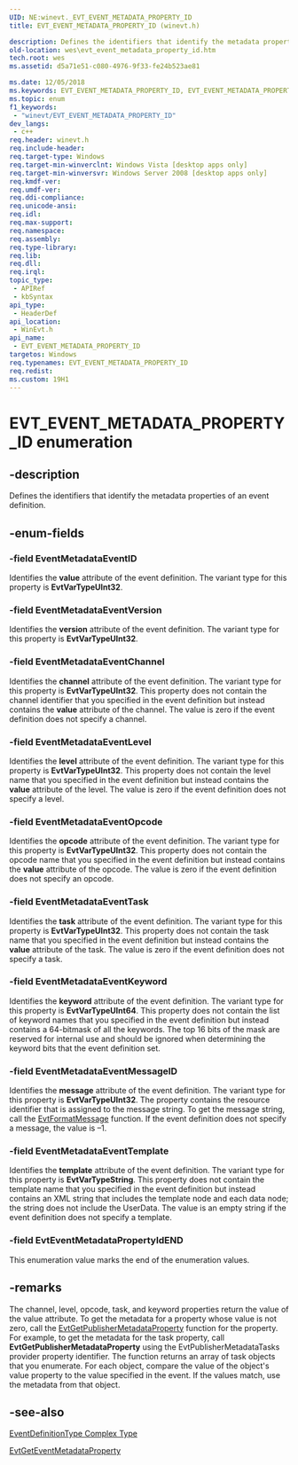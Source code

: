 ```yaml
---
UID: NE:winevt._EVT_EVENT_METADATA_PROPERTY_ID
title: EVT_EVENT_METADATA_PROPERTY_ID (winevt.h)

description: Defines the identifiers that identify the metadata properties of an event definition.
old-location: wes\evt_event_metadata_property_id.htm
tech.root: wes
ms.assetid: d5a71e51-c080-4976-9f33-fe24b523ae81

ms.date: 12/05/2018
ms.keywords: EVT_EVENT_METADATA_PROPERTY_ID, EVT_EVENT_METADATA_PROPERTY_ID enumeration [EventLog], EventMetadataEventChannel, EventMetadataEventID, EventMetadataEventKeyword, EventMetadataEventLevel, EventMetadataEventMessageID, EventMetadataEventOpcode, EventMetadataEventTask, EventMetadataEventTemplate, EventMetadataEventVersion, EvtEventMetadataPropertyIdEND, wes.evt_event_metadata_property_id, winevt/EVT_EVENT_METADATA_PROPERTY_ID, winevt/EventMetadataEventChannel, winevt/EventMetadataEventID, winevt/EventMetadataEventKeyword, winevt/EventMetadataEventLevel, winevt/EventMetadataEventMessageID, winevt/EventMetadataEventOpcode, winevt/EventMetadataEventTask, winevt/EventMetadataEventTemplate, winevt/EventMetadataEventVersion, winevt/EvtEventMetadataPropertyIdEND
ms.topic: enum
f1_keywords: 
 - "winevt/EVT_EVENT_METADATA_PROPERTY_ID"
dev_langs:
 - c++
req.header: winevt.h
req.include-header: 
req.target-type: Windows
req.target-min-winverclnt: Windows Vista [desktop apps only]
req.target-min-winversvr: Windows Server 2008 [desktop apps only]
req.kmdf-ver: 
req.umdf-ver: 
req.ddi-compliance: 
req.unicode-ansi: 
req.idl: 
req.max-support: 
req.namespace: 
req.assembly: 
req.type-library: 
req.lib: 
req.dll: 
req.irql: 
topic_type:
 - APIRef
 - kbSyntax
api_type:
 - HeaderDef
api_location:
 - WinEvt.h
api_name:
 - EVT_EVENT_METADATA_PROPERTY_ID
targetos: Windows
req.typenames: EVT_EVENT_METADATA_PROPERTY_ID
req.redist: 
ms.custom: 19H1
---
```


# EVT_EVENT_METADATA_PROPERTY_ID enumeration


## -description


Defines the identifiers that identify the metadata properties of an event definition.


## -enum-fields




### -field EventMetadataEventID

Identifies the <b>value</b> attribute of the event definition. The variant type for this property is <b>EvtVarTypeUInt32</b>.


### -field EventMetadataEventVersion

Identifies the <b>version</b> attribute of the event definition. The variant type for this property is <b>EvtVarTypeUInt32</b>.


### -field EventMetadataEventChannel

Identifies the <b>channel</b> attribute of the event definition. The variant type for this property is <b>EvtVarTypeUInt32</b>. This property does not contain the channel identifier that you specified in the event definition but instead contains the <b>value</b> attribute of the channel. The value is zero if the event definition does not specify a channel.


### -field EventMetadataEventLevel

Identifies the <b>level</b> attribute of the event definition. The variant type for this property is <b>EvtVarTypeUInt32</b>. This property does not contain the level name that you specified in the event definition but instead contains the <b>value</b> attribute of the level. The value is zero if the event definition does not specify a level.


### -field EventMetadataEventOpcode

Identifies the <b>opcode</b> attribute of the event definition. The variant type for this property is <b>EvtVarTypeUInt32</b>. This property does not contain the opcode name that you specified in the event definition but instead contains the <b>value</b> attribute of the opcode. The value is zero if the event definition does not specify an opcode.


### -field EventMetadataEventTask

Identifies the <b>task</b> attribute of the event definition. The variant type for this property is <b>EvtVarTypeUInt32</b>. This property does not contain the task name that you specified in the event definition but instead contains the <b>value</b> attribute of the task. The value is zero if the event definition does not specify a task.


### -field EventMetadataEventKeyword

Identifies the <b>keyword</b> attribute of the event definition. The variant type for this property is <b>EvtVarTypeUInt64</b>. This property does not contain the list of keyword names that you specified in the event definition but instead contains a 64-bitmask of all the keywords. The top 16 bits of the mask are reserved for internal use and should be ignored when determining the keyword bits that the event definition set.


### -field EventMetadataEventMessageID

Identifies the <b>message</b> attribute of the event definition. The variant type for this property is <b>EvtVarTypeUInt32</b>. The property contains the resource identifier that is assigned to the message string. To get the message string, call the <a href="https://docs.microsoft.com/windows/desktop/api/winevt/nf-winevt-evtformatmessage">EvtFormatMessage</a> function. If the event definition does not specify a message, the value is –1.


### -field EventMetadataEventTemplate

Identifies the <b>template</b> attribute of the event definition. The variant type for this property is <b>EvtVarTypeString</b>. This property does not contain the template name that you specified in the event definition but instead contains an XML string that includes the template node and each data node; the string does not include the UserData. The value is an empty string if the event definition does not specify a template.


### -field EvtEventMetadataPropertyIdEND

This enumeration value marks the end of the enumeration values.


## -remarks



The channel, level, opcode, task, and keyword properties return the value of the value attribute. To get the metadata for a property whose value is not zero, call the <a href="https://docs.microsoft.com/windows/desktop/api/winevt/nf-winevt-evtgetpublishermetadataproperty">EvtGetPublisherMetadataProperty</a> function for the property. For example, to get the metadata for the task property, call <b>EvtGetPublisherMetadataProperty</b> using the EvtPublisherMetadataTasks provider property identifier. The function returns an array of task objects that you enumerate. For each object, compare the value of the object's value property to the value specified in the event. If the values match, use the metadata from that object.




## -see-also




<a href="https://docs.microsoft.com/windows/desktop/WES/eventmanifestschema-eventdefinitiontype-complextype">EventDefinitionType Complex Type</a>



<a href="https://docs.microsoft.com/windows/desktop/api/winevt/nf-winevt-evtgeteventmetadataproperty">EvtGetEventMetadataProperty</a>
 

 

